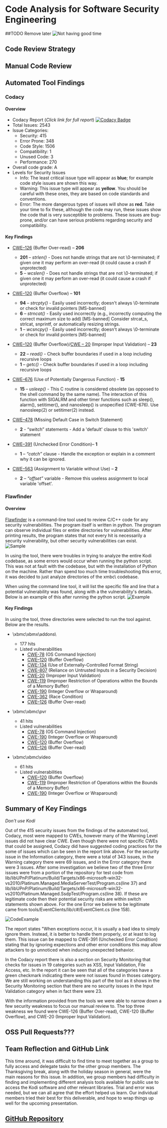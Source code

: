 # Code Analysis for Software Security Engineering

##TODO Remove later
![Not having good time](https://i.kym-cdn.com/entries/icons/mobile/000/028/539/DyqSKoaX4AATc2G.jpg)

## Code Review Strategy



## Manual Code Review


## Automated Tool Findings

### Codacy
#### Overview
- Codacy Report (*Click link for full report*) [![Codacy Badge](https://api.codacy.com/project/badge/Grade/69a6958fd1f04bc98d8e581ce786f754)](https://www.codacy.com?utm_source=github.com&amp;utm_medium=referral&amp;utm_content=akbarber/clonexbmc&amp;utm_campaign=Badge_Grade)
- Total Issues: 2543
- Issue Categories:
  - Security: 415
  - Error Prone: 348
  - Code Style: 1506
  - Compatibility: 1
  - Unused Code: 3
  - Performance: 270
- Overall code grade: A
- Levels for Security Issues
  - Info: The least critical issue type will appear as **blue**; for example code style issues are shown this way.
  - Warning: This issue type will appear as **yellow**. You should be careful with these ones, they are based on code standards and conventions.
  - Error: The more dangerous types of issues will show as **red**. Take your time to fix these, although the code may run, these issues show the code that is very susceptible to problems. These issues are bug-prone, and/or can have serious problems regarding security and compatibility.

#### Key Findings
- [CWE–126](https://cwe.mitre.org/data/definitions/126.html) (Buffer Over-read) – **206**
  - **201** – *strlen()* - Does not handle strings that are not \0-terminated; if given one it may perform an over-read (it could cause a crash if unprotected)
  - **5** – *wcslen()* -	Does not handle strings that are not \0-terminated; if given one it may perform an over-read (it could cause a crash if unprotected)
  
- [CWE–120](https://cwe.mitre.org/data/definitions/120.html) (Buffer Overflow) – **101** 
  - **94** – *strcpty()* -	Easily used incorrectly; doesn't always \0-terminate or check for invalid pointers [MS-banned]
  - **6** – *strncat()* -	Easily used incorrectly (e.g., incorrectly computing the correct maximum size to add) [MS-banned] Consider strcat_s, strlcat, snprintf, or automatically resizing strings.
  - **1** – *wcsncpy()* -	Easily used incorrectly; doesn't always \0-terminate or check for invalid pointers [MS-banned]
  
 - [CWE–120](https://cwe.mitre.org/data/definitions/120.html) (Buffer Overflow)/[CWE – 20](https://cwe.mitre.org/data/definitions/20.html) (Improper Input Validation) – **23**
   - **22** – *read()* -	Check buffer boundaries if used in a loop including recursive loops
   - **1** – *getc()* -	Check buffer boundaries if used in a loop including recursive loops

- [CWE–676]( https://cwe.mitre.org/data/definitions/676.html) (Use of Potentially Dangerous Function) - **15**
  - **15** – *usleep()* -	This C routine is considered obsolete (as opposed to the shell command by the same name). The interaction of this function with SIGALRM and other timer functions such as sleep(), alarm(), setitimer(), and nanosleep() is unspecified (CWE-676). Use nanosleep(2) or setitimer(2) instead.
- [CWE–478](https://cwe.mitre.org/data/definitions/478.html) (Missing Default Case in Switch Statement)
  - **2** - “switch” statements - Add a 'default' clause to this 'switch' statement
- [CWE–391](https://cwe.mitre.org/data/definitions/391.html) (Unchecked Error Condition)– **1** 
  - **1** – *“catch”* clause - Handle the exception or explain in a comment why it can be ignored.
- [CWE–563](https://cwe.mitre.org/data/definitions/563.html) (Assignment to Variable without Use) – **2** 
  - **2** – *“offset”* variable -	Remove this useless assignment to local variable 'offset'.



### Flawfinder 
#### Overview

[Flawfinder](https://dwheeler.com/flawfinder/) is a command-line tool used to review C/C++ code for any security vulnerabilities. The program itself is written in python. The program can observe individual files or entire directories for vulnerabilities. After printing results, the program states that not every hit is necessarily a security vulnerability, but other security vulnerabilities can exist.  
![Sample](https://i.imgur.com/pWkbP6Q.png)

In using the tool, there were troubles in trying to analyze the entire Kodi codebase, as some errors would occur when running the python script. This was not at fault with the codebase, but with the installation of Python on the machine. Rather than spend too much time troubleshooting this error, it was decided to just analyze directories of the xmbc\ codebase.  

When using the command line tool, it will list the specific file and line that a potential vulnerability was found, along with a the vulnerability's details. Below is an example of this after running the python script. 
![Example](https://i.imgur.com/GKfVJtK.png)

#### Key Findings

In using the tool, three directories were selected to run the tool against. Below are the results.

* \xbmc\xbmx\addons\
  * 177 hits
  * Listed vulnerabilities  
    * [CWE-78](https://cwe.mitre.org/data/definitions/78.html) (OS Command Injection)
    * [CWE–120](https://cwe.mitre.org/data/definitions/120.html) (Buffer Overflow)
    * [CWE-134](https://cwe.mitre.org/data/definitions/134.html) (Use of Externally-Controlled Format String)
    * [CWE-807](https://cwe.mitre.org/data/definitions/807.html) (Reliance on Untrusted Inputs in a Security Decision)
    * [CWE-20](https://cwe.mitre.org/data/definitions/20.html) (Improper Input Validation)
    * [CWE-119](https://cwe.mitre.org/data/definitions/119.html) (Improper Restriction of Operations within the Bounds of a Memory Buffer)
    * [CWE-190](https://cwe.mitre.org/data/definitions/190.html) (Integer Overflow or Wraparound)
    * [CWE-362](https://cwe.mitre.org/data/definitions/362.html) (Race Condition)
    * [CWE–126](https://cwe.mitre.org/data/definitions/126.html) (Buffer Over-read)

* \xbmc\xbmc\pvr
  * 41 hits
  * Listed vulnerabilities  
    * [CWE-78](https://cwe.mitre.org/data/definitions/78.html) (OS Command Injection)
    * [CWE-190](https://cwe.mitre.org/data/definitions/190.html) (Integer Overflow or Wraparound)
    * [CWE–120](https://cwe.mitre.org/data/definitions/120.html) (Buffer Overflow)
    * [CWE–126](https://cwe.mitre.org/data/definitions/126.html) (Buffer Over-read)

* \xbmc\xbmc\video
  * 61 hits
  * Listed vulnerabilities
    * [CWE–120](https://cwe.mitre.org/data/definitions/120.html) (Buffer Overflow)
    * [CWE-119](https://cwe.mitre.org/data/definitions/119.html) (Improper Restriction of Operations within the Bounds of a Memory Buffer)
    * [CWE-190](https://cwe.mitre.org/data/definitions/190.html) (Integer Overflow or Wraparound)


## Summary of Key Findings

*Don't use Kodi*

Out of the 415 security issues from the findings of the automated tool, Codacy, most were mapped to CWEs, however many of the Warning Level issues did not have clear CWE. Even though there were not specific CWEs that could be assigned, Codacy did have suggested coding practices for the some of issues which can be seen in the report link above. For the security issue in the Information category, there were a total of 343 issues, in the Warning category there were 69 issues, and in the Error category there were 3 issues. After some investigation we believe two of the three Error issues were from a portion of the repository for test code from lib/libUPnP/Platinum/Build/Targets/x86-microsoft-win32-vs2010/Platinum.Managed.MediaServerTest/Program.cs(line 37) and lib/libUPnP/Platinum/Build/Targets/x86-microsoft-win32-vs2010/Platinum.Managed.SsdpTest/Program.cs(line 38). If these are legitimate code then their potential security risks are within switch statements shown above. For the one Error we believe to be legitimate came from tools/EventClients/lib/c#/EventClient.cs (line 158).

![CodeExample](https://i.imgur.com/scc4dDz.png)

The report states "When exceptions occur, it is usually a bad idea to simply ignore them. Instead, it is better to handle them properly, or at least to log them. This issue can be mapped to CWE-391 (Unchecked Error Condition) stating that by ignoring expections and other error conditions this may allow attackers to go unnoticed when inducing unexpected behavior.

In the Codacy report there is also a section on Security Monitoring that checks for issues in 19 categories such as XSS, Input Validation, File Access, etc. In the report it can be seen that all of the categories have a green checkmark indicating there were not issues found in thoses category. We are still working on understanding this part of the tool as it shows in the Security Monitoring section that there are no security issues in the Input Validation category when in fact there were 23.

With the information provided from the tools we were able to narrow down a few security weakness to focus our manual review to. The top three weakness we found were CWE-126 (Buffer Over-read), CWE-120 (Buffer Overflow), and CWE-20 (Improper Input Validation).

## OSS Pull Requests???

## Team Reflection and GitHub Link

This time around, it was difficult to find time to meet together as a group to fully access and delegate tasks for the other group members. The Thanksgiving break, along with the holiday season in general, were the main reasons for this issue. In addition, we group members had difficulty in finding and implementing different analysis tools available for public use to access the Kodi software and other relevant libraries. Trial and error was needed, but we can all agree that the effort helped us learn. Our individual members tried their best for this deliverable, and hope to wrap things up well for the upcoming presentation. 

## [GitHub Repository](https://github.com/mroejr/BAAM/projects/6)
